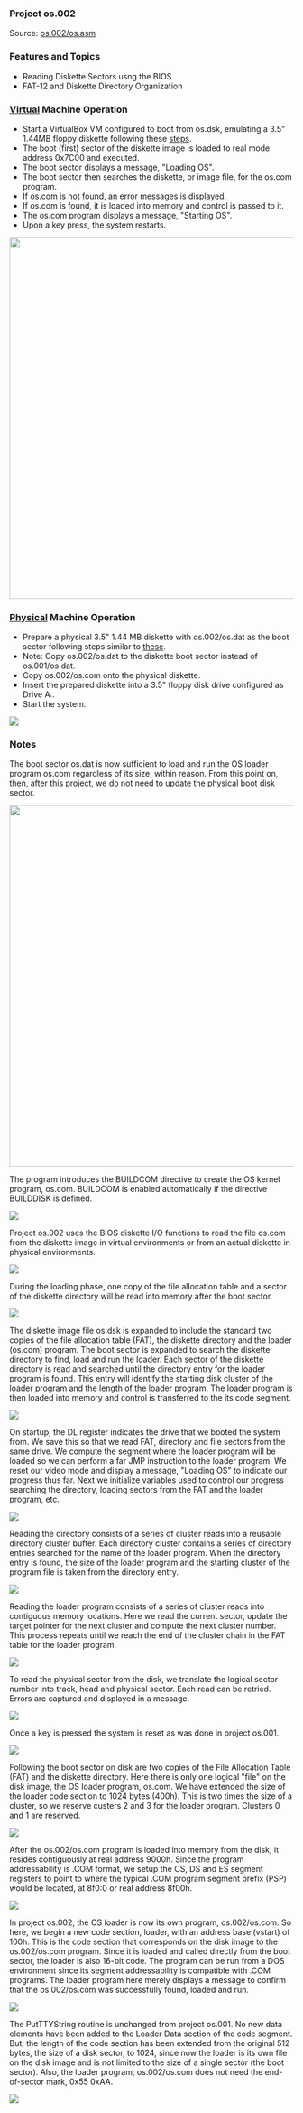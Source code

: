 ### Project os.002
Source: [os.002/os.asm](../os.002/os.asm)

### Features and Topics
- Reading Diskette Sectors usng the BIOS
- FAT-12 and Diskette Directory Organization

### [Virtual](VIRTUAL.md) Machine Operation
- Start a VirtualBox VM configured to boot from os.dsk, emulating a 3.5" 1.44MB floppy diskette following these [steps](VIRTUAL.md).
- The boot (first) sector of the diskette image is loaded to real mode address 0x7C00 and executed.
- The boot sector displays a message, "Loading OS".
- The boot sector then searches the diskette, or image file, for the <span>os.com</span> program.
- If <span>os.com</span> is not found, an error messages is displayed.
- If <span>os.com</span> is found, it is loaded into memory and control is passed to it.
- The <span>os.com</span> program displays a message, "Starting OS".
- Upon a key press, the system restarts.

<img src="../images/os002_VirtualBox_001.PNG" width="640"/>

### [Physical](PHYSICAL.md) Machine Operation
- Prepare a physical 3.5" 1.44 MB diskette with os.002/os.dat as the boot sector following steps similar to [these](PHYSICAL.md).
- Note: Copy os.002/os.dat to the diskette boot sector instead of os.001/os.dat.
- Copy os.002/os.com onto the physical diskette.
- Insert the prepared diskette into a 3.5" floppy disk drive configured as Drive A:.
- Start the system.

<img src="../images/os002_Boot_001.jpg"/>

### Notes

The boot sector <span>os.dat</span> is now sufficient to load and run the OS loader program <span>os.com</span> regardless of its size, within reason. From this point on, then, after this project, we do not need to update the physical boot disk sector.

<img src="../images/os002_bootsector_001.PNG" width="640"/>

The program introduces the BUILDCOM directive to create the OS kernel program, <span>os.com</span>. BUILDCOM is enabled automatically if the directive BUILDDISK is defined.

<img src="../images/os002_listing_001.PNG"/>

Project os.002 uses the BIOS diskette I/O functions to read the file <span>os.com</span> from the diskette image in virtual environments or from an actual diskette in physical environments.

<img src="../images/os002_listing_165.PNG"/>

During the loading phase, one copy of the file allocation table and a sector of the diskette directory will be read into memory after the boot sector.

<img src="../images/os002_listing_186.PNG"/>

The diskette image file os.dsk is expanded to include the standard two copies of the file allocation table (FAT), the diskette directory and the loader (<span>os.com</span>) program. The boot sector is expanded to search the diskette directory to find, load and run the loader. Each sector of the diskette directory is read and searched until the directory entry for the loader program is found. This entry will identify the starting disk cluster of the loader program and the length of the loader program. The loader program is then loaded into memory and control is transferred to the its code segment. 

<img src="../images/os002_listing_243.PNG"/>

On startup, the DL register indicates the drive that we booted the system from. We save this so that we read FAT, directory and file sectors from the same drive. We compute the segment where the loader program will be loaded so we can perform a far JMP instruction to the loader program. We reset our video mode and display a message, "Loading OS" to indicate our progress thus far. Next we initialize variables used to control our progress searching the directory, loading sectors from the FAT and the loader program, etc.

<img src="../images/os002_listing_291.PNG"/>

Reading the directory consists of a series of cluster reads into a reusable directory cluster buffer. Each directory cluster contains a series of directory entries searched for the name of the loader program. When the directory entry is found, the size of the loader program and the starting cluster of the program file is taken from the directory entry.

<img src="../images/os002_listing_346.PNG"/>

Reading the loader program consists of a series of cluster reads into contiguous memory locations. Here we read the current sector, update the target pointer for the next cluster and compute the next cluster number. This process repeats until we reach the end of the cluster chain in the FAT table for the loader program.

<img src="../images/os002_listing_399.PNG"/>

To read the physical sector from the disk, we translate the logical sector number into track, head and physical sector. Each read can be retried. Errors are captured and displayed in a message.

<img src="../images/os002_listing_448.PNG"/>

Once a key is pressed the system is reset as was done in project os.001.

<img src="../images/os002_listing_501.PNG"/>

Following the boot sector on disk are two copies of the File Allocation Table (FAT) and the diskette directory. Here there is only one logical "file" on the disk image, the OS loader program, <span>os.com</span>. We have extended the size of the loader code section to 1024 bytes (400h). This is two times the size of a cluster, so we reserve custers 2 and 3 for the loader program. Clusters 0 and 1 are reserved.

<img src="../images/os002_listing_555.PNG"/>

After the os.002/os.com program is loaded into memory from the disk, it resides contiguously at real address 9000h. Since the program addressability is .COM format, we setup the CS, DS and ES segment registers to point to where the typical .COM program segment prefix (PSP) would be located, at 8f0:0 or real address 8f00h. 

<img src="../images/os002_listing_609.PNG"/>

In project os.002, the OS loader is now its own program, os.002/os.com. So here, we begin a new code section, loader, with an address base (vstart) of 100h. This is the code section that corresponds on the disk image to the os.002/os.com program. Since it is loaded and called directly from the boot sector, the loader is also 16-bit code. The program can be run from a DOS environment since its segment addressability is compatible with .COM programs. The loader program here merely displays a message to confirm that the os.002/os.com was successfully found, loaded and run.

<img src="../images/os002_listing_641.PNG"/>

The PutTTYString routine is unchanged from project os.001. No new data elements have been added to the Loader Data section of the code segment. But, the length of the code section has been extended from the original 512 bytes, the size of a disk sector, to 1024, since now the loader is its own file on the disk image and is not limited to the size of a single sector (the boot sector). Also, the loader program, os.002/os.com does not need the end-of-sector mark, 0x55 0xAA.

<img src="../images/os002_listing_691.PNG"/>
